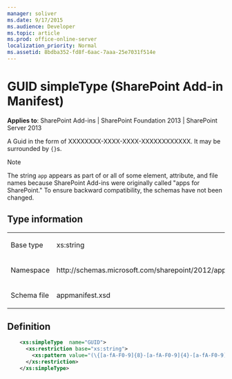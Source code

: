 ```yaml
---
manager: soliver
ms.date: 9/17/2015
ms.audience: Developer
ms.topic: article
ms.prod: office-online-server
localization_priority: Normal
ms.assetid: 8bdba352-fd8f-6aac-7aaa-25e7031f514e
---
```


# GUID simpleType (SharePoint Add-in Manifest)

**Applies to**: SharePoint Add-ins | SharePoint Foundation 2013 | SharePoint Server 2013

A Guid in the form of XXXXXXXX-XXXX-XXXX-XXXXXXXXXXXX. It may be surrounded by `{}`s.

> [!NOTE] 
> The string `app` appears as part of or all of some element, attribute, and file names because SharePoint Add-ins were originally called "apps for SharePoint." To ensure backward compatibility, the schemas have not been changed.

## Type information

<table>
<colgroup>
<col width="50%" />
<col width="50%" />
</colgroup>
<tbody>
<tr class="odd">
<td align="left"><p><span class="label">Base type</span></p></td>
<td align="left"><p>xs:string</p></td>
</tr>
<tr class="even">
<td align="left"><p><span class="label">Namespace</span></p></td>
<td align="left"><p>http://schemas.microsoft.com/sharepoint/2012/app/manifest</p></td>
</tr>
<tr class="odd">
<td align="left"><p><span class="label">Schema file</span></p></td>
<td align="left"><p>appmanifest.xsd</p></td>
</tr>
</tbody>
</table>

## Definition

```XML
    <xs:simpleType  name="GUID">  
      <xs:restriction base="xs:string">
        <xs:pattern value="(\{[a-fA-F0-9]{8}-[a-fA-F0-9]{4}-[a-fA-F0-9]{4}-[a-fA-F0-9]{4}-[a-fA-F0-9]{12}\})|([a-fA-F0-9]{8}-[a-fA-F0-9]{4}-[a-fA-F0-9]{4}-[a-fA-F0-9]{4}-[a-fA-F0-9]{12})"/>
      </xs:restriction>
    </xs:simpleType>
```

<br/>

<br/>







